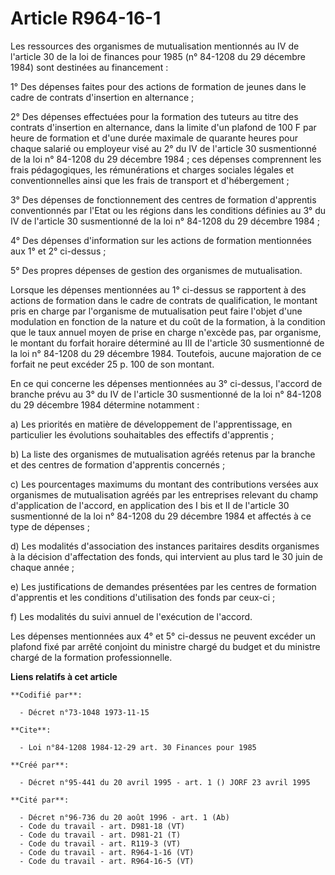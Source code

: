 # Article R964-16-1

Les ressources des organismes de mutualisation mentionnés au IV de l'article 30 de la loi de finances pour 1985 (n° 84-1208
du 29 décembre 1984) sont destinées au financement :

1° Des dépenses faites pour des actions de formation de jeunes dans le cadre de contrats d'insertion en alternance ;

2° Des dépenses effectuées pour la formation des tuteurs au titre des contrats d'insertion en alternance, dans la limite d'un
plafond de 100 F par heure de formation et d'une durée maximale de quarante heures pour chaque salarié ou employeur visé au
2° du IV de l'article 30 susmentionné de la loi n° 84-1208 du 29 décembre 1984 ; ces dépenses comprennent les frais
pédagogiques, les rémunérations et charges sociales légales et conventionnelles ainsi que les frais de transport et
d'hébergement ;

3° Des dépenses de fonctionnement des centres de formation d'apprentis conventionnés par l'Etat ou les régions dans les
conditions définies au 3° du IV de l'article 30 susmentionné de la loi n° 84-1208 du 29 décembre 1984 ;

4° Des dépenses d'information sur les actions de formation mentionnées aux 1° et 2° ci-dessus ;

5° Des propres dépenses de gestion des organismes de mutualisation.

Lorsque les dépenses mentionnées au 1° ci-dessus se rapportent à des actions de formation dans le cadre de contrats de
qualification, le montant pris en charge par l'organisme de mutualisation peut faire l'objet d'une modulation en fonction de
la nature et du coût de la formation, à la condition que le taux annuel moyen de prise en charge n'excède pas, par organisme,
le montant du forfait horaire déterminé au III de l'article 30 susmentionné de la loi n° 84-1208 du 29 décembre 1984.
Toutefois, aucune majoration de ce forfait ne peut excéder 25 p. 100 de son montant.

En ce qui concerne les dépenses mentionnées au 3° ci-dessus, l'accord de branche prévu au 3° du IV de l'article 30
susmentionné de la loi n° 84-1208 du 29 décembre 1984 détermine notamment :

a) Les priorités en matière de développement de l'apprentissage, en particulier les évolutions souhaitables des effectifs
d'apprentis ;

b) La liste des organismes de mutualisation agréés retenus par la branche et des centres de formation d'apprentis concernés ;

c) Les pourcentages maximums du montant des contributions versées aux organismes de mutualisation agréés par les entreprises
relevant du champ d'application de l'accord, en application des I bis et II de l'article 30 susmentionné de la loi n° 84-1208
du 29 décembre 1984 et affectés à ce type de dépenses ;

d) Les modalités d'association des instances paritaires desdits organismes à la décision d'affectation des fonds, qui
intervient au plus tard le 30 juin de chaque année ;

e) Les justifications de demandes présentées par les centres de formation d'apprentis et les conditions d'utilisation des
fonds par ceux-ci ;

f) Les modalités du suivi annuel de l'exécution de l'accord.

Les dépenses mentionnées aux 4° et 5° ci-dessus ne peuvent excéder un plafond fixé par arrêté conjoint du ministre chargé du
budget et du ministre chargé de la formation professionnelle.

**Liens relatifs à cet article**

	**Codifié par**:

	  - Décret n°73-1048 1973-11-15

	**Cite**:

	  - Loi n°84-1208 1984-12-29 art. 30 Finances pour 1985

	**Créé par**:

	  - Décret n°95-441 du 20 avril 1995 - art. 1 () JORF 23 avril 1995

	**Cité par**:

	  - Décret n°96-736 du 20 août 1996 - art. 1 (Ab)
	  - Code du travail - art. D981-18 (VT)
	  - Code du travail - art. D981-21 (T)
	  - Code du travail - art. R119-3 (VT)
	  - Code du travail - art. R964-1-16 (VT)
	  - Code du travail - art. R964-16-5 (VT)
